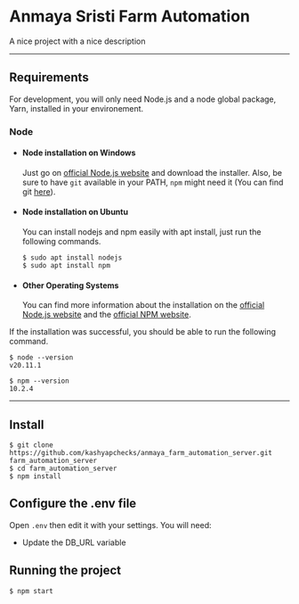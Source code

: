 # Anmaya Sristi Farm Automation

A nice project with a nice description

---
## Requirements

For development, you will only need Node.js and a node global package, Yarn, installed in your environement.

### Node
- #### Node installation on Windows

  Just go on [official Node.js website](https://nodejs.org/) and download the installer.
Also, be sure to have `git` available in your PATH, `npm` might need it (You can find git [here](https://git-scm.com/)).

- #### Node installation on Ubuntu

  You can install nodejs and npm easily with apt install, just run the following commands.

      $ sudo apt install nodejs
      $ sudo apt install npm

- #### Other Operating Systems
  You can find more information about the installation on the [official Node.js website](https://nodejs.org/) and the [official NPM website](https://npmjs.org/).

If the installation was successful, you should be able to run the following command.

    $ node --version
    v20.11.1

    $ npm --version
    10.2.4
    
---

## Install

    $ git clone https://github.com/kashyapchecks/anmaya_farm_automation_server.git farm_automation_server
    $ cd farm_automation_server
    $ npm install

## Configure the .env file

Open `.env` then edit it with your settings. You will need:

- Update the DB_URL variable

## Running the project

    $ npm start
